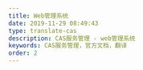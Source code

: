 ```yaml
---
title: Web管理系统
date: 2019-11-29 08:49:43
type: translate-cas
description: CAS服务管理 - web管理系统
keywords: CAS服务管理，官方文档，翻译
order: 2
---
```


    
